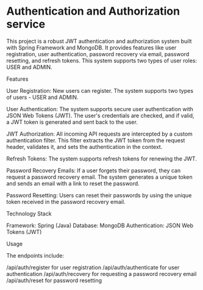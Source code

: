 # Authentication and Authorization service
 
This project is a robust JWT authentication and authorization system built with Spring Framework and MongoDB. It provides features like user registration, user authentication, password recovery via email, password resetting, and refresh tokens. This system supports two types of user roles: USER and ADMIN.

Features

User Registration: New users can register. The system supports two types of users - USER and ADMIN.

User Authentication: The system supports secure user authentication with JSON Web Tokens (JWT). The user's credentials are checked, and if valid, a JWT token is generated and sent back to the user.

JWT Authorization: All incoming API requests are intercepted by a custom authentication filter. This filter extracts the JWT token from the request header, validates it, and sets the authentication in the context.

Refresh Tokens: The system supports refresh tokens for renewing the JWT.

Password Recovery Emails: If a user forgets their password, they can request a password recovery email. The system generates a unique token and sends an email with a link to reset the password.

Password Resetting: Users can reset their passwords by using the unique token received in the password recovery email.

Technology Stack

Framework: Spring (Java)
Database: MongoDB
Authentication: JSON Web Tokens (JWT)

Usage

The endpoints include:

/api/auth/register for user registration
/api/auth/authenticate for user authentication
/api/auth/recovery for requesting a password recovery email
/api/auth/reset for password resetting

